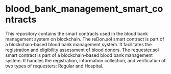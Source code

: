 # blood_bank_management_smart_contracts
This repository contains the smart contracts used in the blood bank management system on blockchain.
The reDon.sol smart contract is part of a blockchain-based blood bank management system. It facilitates the registration and eligibility assessment of blood donors.
The requester.sol smart contract is part of a blockchain-based blood bank management system. It handles the registration, information collection, and verification of two types of requesters: Regular and Hospital.
